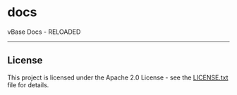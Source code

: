 # docs

vBase Docs - RELOADED

---

## License

This project is licensed under the Apache 2.0 License - see the [LICENSE.txt](LICENSE.txt) file for details.
